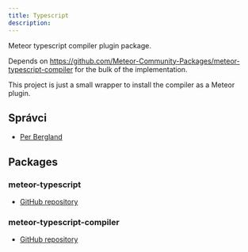 ```yaml
---
title: Typescript
description:
---
```


Meteor typescript compiler plugin package.

Depends on https://github.com/Meteor-Community-Packages/meteor-typescript-compiler for the bulk of the implementation.

This project is just a small wrapper to install the compiler as a Meteor plugin.

## Správci
* [Per Bergland](https://github.com/perbergland)

## Packages
### meteor-typescript
* [GitHub repository](https://github.com/Meteor-Community-Packages/meteor-typescript)

### meteor-typescript-compiler
* [GitHub repository](https://github.com/Meteor-Community-Packages/meteor-typescript-compiler)
